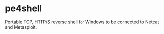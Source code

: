 # pe4shell
Portable TCP, HTTP/S reverse shell for Windows to be connected to Netcat and Metasploit.
